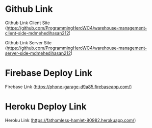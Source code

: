 # Github Link

Github Link Client Site (https://github.com/ProgrammingHeroWC4/warehouse-management-client-side-mdmehedihasan212)

Github Link Server Site (https://github.com/ProgrammingHeroWC4/warehouse-management-server-side-mdmehedihasan212)

# Firebase Deploy Link

Firebase Link (https://phone-garage-d9a85.firebaseapp.com/)

# Heroku Deploy Link

Heroku Link (https://fathomless-hamlet-80982.herokuapp.com/)